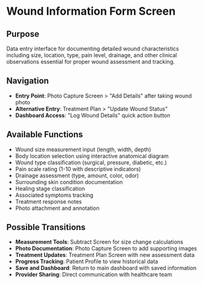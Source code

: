 # Wound Information Form Screen

## Purpose
Data entry interface for documenting detailed wound characteristics including size, location, type, pain level, drainage, and other clinical observations essential for proper wound assessment and tracking.

## Navigation
- **Entry Point**: Photo Capture Screen > "Add Details" after taking wound photo
- **Alternative Entry**: Treatment Plan > "Update Wound Status"
- **Dashboard Access**: "Log Wound Details" quick action button

## Available Functions
- Wound size measurement input (length, width, depth)
- Body location selection using interactive anatomical diagram
- Wound type classification (surgical, pressure, diabetic, etc.)
- Pain scale rating (1-10 with descriptive indicators)
- Drainage assessment (type, amount, color, odor)
- Surrounding skin condition documentation
- Healing stage classification
- Associated symptoms tracking
- Treatment response notes
- Photo attachment and annotation

## Possible Transitions
- **Measurement Tools**: Subtract Screen for size change calculations
- **Photo Documentation**: Photo Capture Screen to add supporting images
- **Treatment Updates**: Treatment Plan Screen with new assessment data
- **Progress Tracking**: Patient Profile to view historical data
- **Save and Dashboard**: Return to main dashboard with saved information
- **Provider Sharing**: Direct communication with healthcare team
